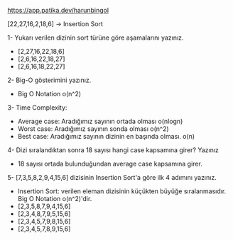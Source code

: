 https://app.patika.dev/harunbingol

[22,27,16,2,18,6] -> Insertion Sort

1- Yukarı verilen dizinin sort türüne göre aşamalarını yazınız.
- [2,27,16,22,18,6]
- [2,6,16,22,18,27]
- [2,6,16,18,22,27]

2- Big-O gösterimini yazınız.
- Big O Notation o(n^2)

3- Time Complexity:
- Average case: Aradığımız sayının ortada olması o(nlogn)
- Worst case: Aradığımız sayının sonda olması o(n^2)
- Best case: Aradığımız sayının dizinin en başında olması. o(n)

4- Dizi sıralandıktan sonra 18 sayısı hangi case kapsamına girer? Yazınız
- 18 sayısı ortada bulunduğundan average case kapsamına girer.

5- [7,3,5,8,2,9,4,15,6] dizisinin Insertion Sort'a göre ilk 4 adımını yazınız.
- Insertion Sort: verilen eleman dizisinin küçükten büyüğe sıralanmasıdır. Big O Notation o(n^2)'dir.
- [2,3,5,8,7,9,4,15,6]
- [2,3,4,8,7,9,5,15,6]
- [2,3,4,5,7,9,8,15,6]
- [2,3,4,5,7,8,9,15,6]
